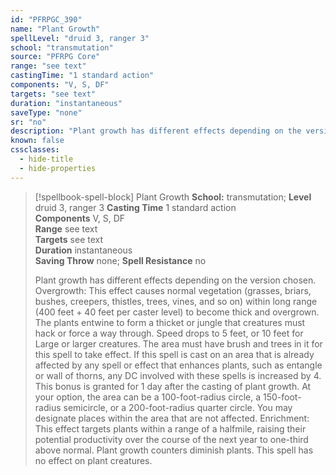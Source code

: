 ```yaml
---
id: "PFRPGC_390"
name: "Plant Growth"
spellLevel: "druid 3, ranger 3"
school: "transmutation"
source: "PFRPG Core"
range: "see text"
castingTime: "1 standard action"
components: "V, S, DF"
targets: "see text"
duration: "instantaneous"
saveType: "none"
sr: "no"
description: "Plant growth has different effects depending on the version chosen.  Overgrowth: This effect causes normal vegetation (grasses, briars, bushes, creepers, thistles, trees, vines, and so on) within long range (400 feet + 40 feet per caster level) to become thick and overgrown.  The plants entwine to form a thicket or jungle that creatures must hack or force a way through. Speed drops to 5 feet, or 10 feet for Large or larger creatures. The area must have brush and trees in it for this spell to take effect. If this spell is cast on an area that is already affected by any spell or effect that enhances plants, such as entangle or wall of thorns, any DC involved with these spells is increased by 4.  This bonus is granted for 1 day after the casting of plant growth.  At your option, the area can be a 100-foot-radius circle, a 150-foot-radius semicircle, or a 200-foot-radius quarter circle.  You may designate places within the area that are not affected.  Enrichment: This effect targets plants within a range of a halfmile, raising their potential productivity over the course of the next year to one-third above normal.  Plant growth counters diminish plants.  This spell has no effect on plant creatures."
known: false
cssclasses:
  - hide-title
  - hide-properties
---
```


> [!spellbook-spell-block] Plant Growth
> **School:** transmutation; **Level** druid 3, ranger 3
> **Casting Time** 1 standard action  
> **Components** V, S, DF  
> **Range** see text  
> **Targets** see text  
> **Duration** instantaneous  
> **Saving Throw** none; **Spell Resistance** no
> 
> Plant growth has different effects depending on the version chosen.  Overgrowth: This effect causes normal vegetation (grasses, briars, bushes, creepers, thistles, trees, vines, and so on) within long range (400 feet + 40 feet per caster level) to become thick and overgrown.  The plants entwine to form a thicket or jungle that creatures must hack or force a way through. Speed drops to 5 feet, or 10 feet for Large or larger creatures. The area must have brush and trees in it for this spell to take effect. If this spell is cast on an area that is already affected by any spell or effect that enhances plants, such as entangle or wall of thorns, any DC involved with these spells is increased by 4.  This bonus is granted for 1 day after the casting of plant growth.  At your option, the area can be a 100-foot-radius circle, a 150-foot-radius semicircle, or a 200-foot-radius quarter circle.  You may designate places within the area that are not affected.  Enrichment: This effect targets plants within a range of a halfmile, raising their potential productivity over the course of the next year to one-third above normal.  Plant growth counters diminish plants.  This spell has no effect on plant creatures.